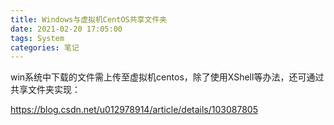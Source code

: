 ```yaml
---
title: Windows与虚拟机CentOS共享文件夹
date: 2021-02-20 17:05:00
tags: System
categories: 笔记
---
```


win系统中下载的文件需上传至虚拟机centos，除了使用XShell等办法，还可通过共享文件夹实现：

https://blog.csdn.net/u012978914/article/details/103087805